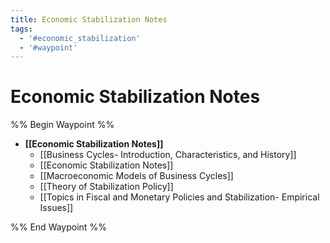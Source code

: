 ```yaml
---
title: Economic Stabilization Notes
tags:
  - '#economic_stabilization'
  - '#waypoint'
---
```

# Economic Stabilization Notes

%% Begin Waypoint %%
- **[[Economic Stabilization Notes]]**
	- [[Business Cycles- Introduction,  Characteristics,  and History]]
	- [[Economic Stabilization Notes]]
	- [[Macroeconomic Models of Business Cycles]]
	- [[Theory of Stabilization Policy]]
	- [[Topics in Fiscal and Monetary Policies and Stabilization- Empirical Issues]]

%% End Waypoint %%